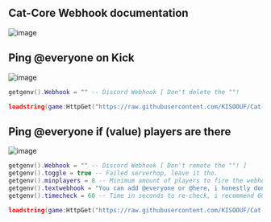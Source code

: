## Cat-Core Webhook documentation
![image](https://user-images.githubusercontent.com/95049751/210865373-98497835-b130-44c5-97fb-b9f51f0d9886.png)

## Ping @everyone on Kick
![image](https://user-images.githubusercontent.com/95049751/211063761-61fbf6ca-b8a9-45cf-977b-da9c3f8344bb.png)

```lua
getgenv().Webhook = "" -- Discord Webhook [ Don't delete the ""!

loadstring(game:HttpGet("https://raw.githubusercontent.com/KISOOUF/Cat-Core/main/Pet%20Simulator%20X/Webhook-Kick"))()
```
##  Ping @everyone if (value) players are there
![image](https://user-images.githubusercontent.com/95049751/211065803-9f75d937-798f-482a-892c-173c204ef403.png)

```lua
getgenv().Webhook = "" -- Discord Webhook [ Don't remote the ""! ]
getgenv().toggle = true -- Failed serverhop, leave it tho.
getgenv().minplayers = 8 -- Minimum amount of players to fire the webhook
getgenv().textwebhook = "You can add @everyone or @here, i honestly don't recommend these if your time check is lower than 10" -- Webhooks title, you can make @everyone, @here or any text
getgenv().timecheck = 60 -- Time in seconds to re-check, i recommend 60.

loadstring(game:HttpGet("https://raw.githubusercontent.com/KISOOUF/Cat-Core/main/Pet%20Simulator%20X/Webhook-Player-Count"))()
```
